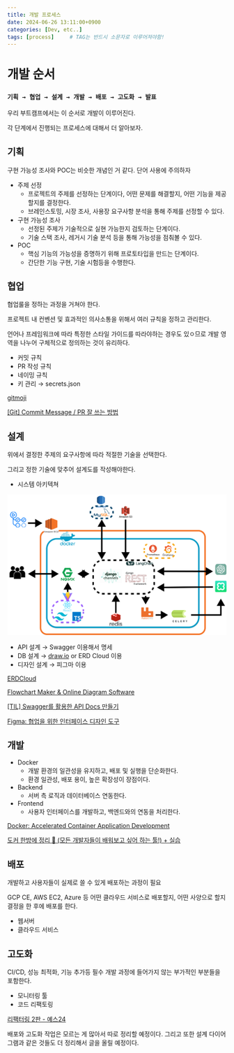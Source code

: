 ```yaml
---
title: 개발 프로세스
date: 2024-06-26 13:11:00+0900
categories: [Dev, etc..]
tags: [process]		# TAG는 반드시 소문자로 이루어져야함!
---
```


# 개발 순서

### `기획 → 협업 → 설계 → 개발 → 배포 → 고도화 → 발표`

우리 부트캠프에서는 이 순서로 개발이 이루어진다. 

각 단계에서 진행되는 프로세스에 대해서 더 알아보자.

## 기획

구현 가능성 조사와 POC는 비슷한 개념인 거  같다. 단어 사용에 주의하자

- 주제 선정
    - 프로젝트의 주제를 선정하는 단계이다, 어떤 문제를 해결할지, 어떤 기능을 제공할지를 결정한다.
    - 브레인스토밍, 시장 조사, 사용장 요구사항 분석을 통해 주제를 선정할 수 있다.
- 구현 가능성 조사
    - 선정된 주제가 기술적으로 실현 가능한지 검토하는 단계이다.
    - 기술 스택 조사, 레거시 기술 분석 등을 통해 가능성을 점춰볼 수 있다.
- POC
    - 핵심 기능의 가능성을 증명하기 위해 프로토타입을 만드는 단계이다.
    - 간단한 기능 구현, 기술 시험등을 수행한다.

## 협업

협업룰을 정하는 과정을 거쳐야 한다.

프로젝트 내 컨벤션 및 효과적인 의사소통을 위해서 여러 규칙을 정하고 관리한다.

언어나 프레임워크에 따라 특정한 스타일 가이드를 따라야하는 경우도 있ㅇ므로 개발 영역을 나누어 구체적으로 정의하는 것이 유리하다.

- 커밋 규칙
- PR 작성 규칙
- 네이밍 규칙
- 키 관리 → secrets.json

[gitmoji](https://gitmoji.dev/)

[[Git] Commit Message / PR 잘 쓰는 방법](https://velog.io/@ye-ji/Git-PR-잘-쓰는-방법)

## 설계

위에서 결정한 주제의 요구사항에 따라 적절한 기술을 선택한다.

그리고 정한 기술에 맞추어 설계도를 작성해야한다.

- 시스템 아키텍쳐

![시스템 아키텍쳐 그림](../assets/img/개발프로세스/1.png)

- API 설계 → Swagger 이용해서 명세
- DB 설계 → [draw.io](http://draw.io) or ERD Cloud 이용
- 디자인 설계 → 피그마 이용

[ERDCloud](https://www.erdcloud.com/)

[Flowchart Maker & Online Diagram Software](https://app.diagrams.net/)

[[TIL] Swagger를 활용한 API Docs 만들기](https://velog.io/@cabbage/TIL-Swagger를-활용한-API-Docs-만들기)

[Figma: 협업을 위한 인터페이스 디자인 도구](https://www.figma.com/ko-kr/)

## 개발

- Docker
    - 개발 환경의 일관성을 유지하고, 배포 및 실행을 단순화한다.
    - 환경 일관성, 배포 용이, 높은 확장성이 장점이다.
- Backend
    - 서버 측 로직과 데이터베이스 연동한다.
- Frontend
    - 사용자 인터페이스를 개발하고, 백엔드와의 연동을 처리한다.

[Docker: Accelerated Container Application Development](https://www.docker.com/)

[도커 한방에 정리 🐳 (모든 개발자들이 배워보고 싶어 하는 툴!) + 실습](https://www.youtube.com/watch?v=LXJhA3VWXFA)

## 배포

개발하고 사용자들이 실제로 쓸 수 있게 배포하는 과정이 필요

GCP CE, AWS EC2, Azure 등 어떤 클라우드 서비스로 배포할지, 어떤 사양으로 할지 결정을 한 후에 배포를 한다.

- 웹서버
- 클라우드 서비스

## 고도화

CI/CD, 성능 최적화, 기능 추가등 필수 개발 과정에 들어가지 않는 부가적인 부분들을 포함한다.

- 모니터링 툴
- 코드 리팩토링

[리팩터링 2판 - 예스24](https://m.yes24.com/Goods/Detail/89649360)

배포와 고도화 작업은 모르는 게 많아서 따로 정리할 예정이다. 그리고 또한 설계 다이어그램과 같은 것들도 더 정리해서 글을 올릴 예정이다.